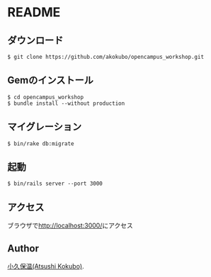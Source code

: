 README
======

ダウンロード
-----------

```
$ git clone https://github.com/akokubo/opencampus_workshop.git
```

Gemのインストール
----------------

```
$ cd opencampus_workshop
$ bundle install --without production
```

マイグレーション
---------------

```
$ bin/rake db:migrate
```

起動
----

```
$ bin/rails server --port 3000
```

アクセス
--------

ブラウザで[http://localhost:3000/](http://localhost:3000/)にアクセス

Author
------

[小久保温(Atsushi Kokubo)](http://www.dma.aoba.sendai.jp/~acchan/).
